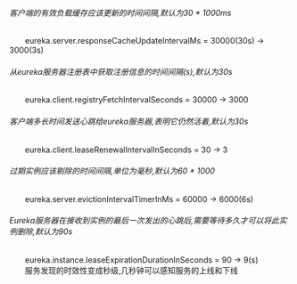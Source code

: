 ###### 客户端的有效负载缓存应该更新的时间间隔,默认为30 * 1000ms
<div style="text-indent:2em">eureka.server.responseCacheUpdateIntervalMs = 30000(30s) -> 3000(3s)</div>
    
###### 从eureka服务器注册表中获取注册信息的时间间隔(s),默认为30s
<div style="text-indent:2em">eureka.client.registryFetchIntervalSeconds = 30000 -> 3000</div>
    
###### 客户端多长时间发送心跳给eureka服务器,表明它仍然活着,默认为30s
<div style="text-indent:2em">eureka.client.leaseRenewalIntervalInSeconds = 30 -> 3</div>
    
###### 过期实例应该剔除的时间间隔,单位为毫秒,默认为60 * 1000
<div style="text-indent:2em">eureka.server.evictionIntervalTimerInMs = 60000 -> 6000(6s)</div>
    
###### Eureka服务器在接收到实例的最后一次发出的心跳后,需要等待多久才可以将此实例删除,默认为90s
<div style="text-indent:2em">eureka.instance.leaseExpirationDurationInSeconds = 90 -> 9(s)</div>
    
<div style="text-indent:2em">服务发现的时效性变成秒级,几秒钟可以感知服务的上线和下线</div>
